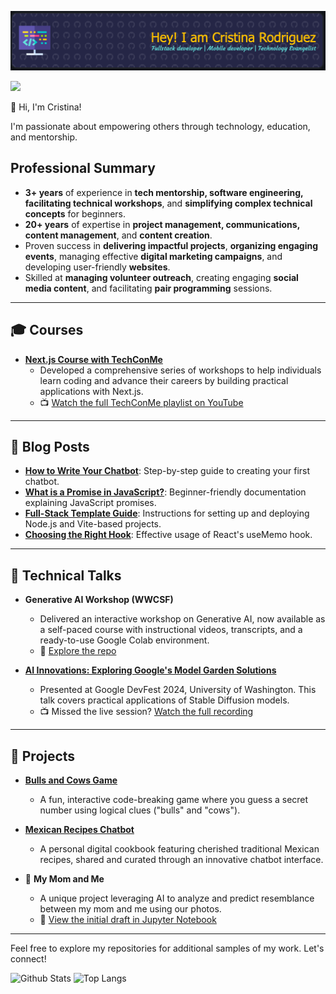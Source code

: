 <!--
**Yosolita1978/Yosolita1978** is a ✨ _special_ ✨ repository because its `README.md` (this file) appears on your GitHub profile.

Here are some ideas to get you started:

- 🔭 I’m currently working on ...
- 🌱 I’m currently learning ...
- 👯 I’m looking to collaborate on ...
- 🤔 I’m looking for help with ...
- 💬 Ask me about ...
- 📫 How to reach me: ...
- 😄 Pronouns: ...
- ⚡ Fun fact: ...
-->
![Header](https://raw.githubusercontent.com/Yosolita1978/screenshoots/af411d1f792f66200419365ba06b1f1a363c81af/2023/Multiverse/CRBanner.png)

[<img src="https://img.shields.io/badge/-%40CrissRodriguez-blue?style=plastic&logo=linkedin">](https://www.linkedin.com/in/crissrodriguez/)

👋 Hi, I'm Cristina!

I'm passionate about empowering others through technology, education, and mentorship.

## Professional Summary
- **3+ years** of experience in **tech mentorship, software engineering, facilitating technical workshops**, and **simplifying complex technical concepts** for beginners.
- **20+ years** of expertise in **project management, communications, content management**, and **content creation**.
- Proven success in **delivering impactful projects**, **organizing engaging events**, managing effective **digital marketing campaigns**, and developing user-friendly **websites**.
- Skilled at **managing volunteer outreach**, creating engaging **social media content**, and facilitating **pair programming** sessions.

---

## 🎓 Courses
- **[Next.js Course with TechConMe](https://github.com/your-repo-link)**
  - Developed a comprehensive series of workshops to help individuals learn coding and advance their careers by building practical applications with Next.js.
  - 📺 [Watch the full TechConMe playlist on YouTube](https://www.youtube.com/your-playlist-link)

---

## 📝 Blog Posts
- [**How to Write Your Chatbot**](https://linkedin.com/your-article-link): Step-by-step guide to creating your first chatbot.
- [**What is a Promise in JavaScript?**](https://techtonica.org/your-doc-link): Beginner-friendly documentation explaining JavaScript promises.
- [**Full-Stack Template Guide**](https://your-link-here): Instructions for setting up and deploying Node.js and Vite-based projects.
- [**Choosing the Right Hook**](https://moonhighway.com/your-article-link): Effective usage of React's useMemo hook.

---

## 🎤 Technical Talks
- **Generative AI Workshop (WWCSF)**
  - Delivered an interactive workshop on Generative AI, now available as a self-paced course with instructional videos, transcripts, and a ready-to-use Google Colab environment.
  - 🔗 [Explore the repo](https://github.com/your-repo-link)

- **[AI Innovations: Exploring Google's Model Garden Solutions](https://github.com/your-repo-link)**
  - Presented at Google DevFest 2024, University of Washington. This talk covers practical applications of Stable Diffusion models.
  - 📺 Missed the live session? [Watch the full recording](https://www.youtube.com/watch?v=vWIYYvaJwYU)

---

## 🚀 Projects
- [**Bulls and Cows Game**](https://bulls.yosola.co)
  - A fun, interactive code-breaking game where you guess a secret number using logical clues ("bulls" and "cows").

- [**Mexican Recipes Chatbot**](https://recetas.yosola.co)
  - A personal digital cookbook featuring cherished traditional Mexican recipes, shared and curated through an innovative chatbot interface.

- 🔭 **My Mom and Me**
  - A unique project leveraging AI to analyze and predict resemblance between my mom and me using our photos.
  - 📓 [View the initial draft in Jupyter Notebook](https://your-jupyter-link-here)

---

Feel free to explore my repositories for additional samples of my work. Let's connect!


![Github Stats](https://github-readme-stats.vercel.app/api?username=Yosolita1978&count_private=true&show_icons=true&include_all_commits=true)
![Top Langs](https://github-readme-stats.vercel.app/api/top-langs/?username=Yosolita1978&hide=TeX&layout=compact)
